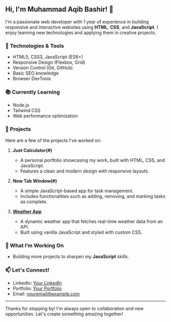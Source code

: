 ## Hi, I'm Muhammad Aqib Bashir! 👋

I'm a passionate web developer with 1 year of experience in building responsive and interactive websites using **HTML**, **CSS**, and **JavaScript**. I enjoy learning new technologies and applying them in creative projects.

### 🔧 Technologies & Tools
- HTML5, CSS3, JavaScript (ES6+)
- Responsive Design (Flexbox, Grid)
- Version Control (Git, GitHub)
- Basic SEO knowledge
- Browser DevTools
  
### 📚 Currently Learning
- Node.js
- Tailwind CSS 
- Web performance optimization

### 🌟 Projects
Here are a few of the projects I've worked on:

1. **Just Calculator(#)**
   - A personal portfolio showcasing my work, built with HTML, CSS, and JavaScript.
   - Features a clean and modern design with responsive layouts.

2. **New Tab Window(#)**
   - A simple JavaScript-based app for task management.
   - Includes functionalities such as adding, removing, and marking tasks as complete.

3. **[Weather App](#)**
   - A dynamic weather app that fetches real-time weather data from an API.
   - Built using vanilla JavaScript and styled with custom CSS.


### 🌱 What I’m Working On
- Building more projects to sharpen my **JavaScript** skills.
  
### 📫 Let's Connect!
- LinkedIn: [Your LinkedIn](#)
- Portfolio: [Your Portfolio](#)
- Email: [youremail@example.com](mailto:youremail@example.com)

---

Thanks for stopping by! I'm always open to collaboration and new opportunities. Let's create something amazing together!



<!--
**Muhammad-Aqib-Bashir/Muhammad-Aqib-Bashir** is a ✨ _special_ ✨ repository because its `README.md` (this file) appears on your GitHub profile.

Here are some ideas to get you started:

- 🔭 I’m currently working on ...
- 🌱 I’m currently learning ...
- 👯 I’m looking to collaborate on ...
- 🤔 I’m looking for help with ...
- 💬 Ask me about ...
- 📫 How to reach me: ...
- 😄 Pronouns: ...
- ⚡ Fun fact: ...
-->
